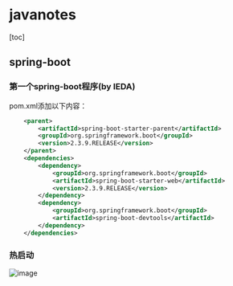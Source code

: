 # javanotes
[toc]
## spring-boot
### 第一个spring-boot程序(by IEDA)
pom.xml添加以下内容：
```xml
    <parent>
        <artifactId>spring-boot-starter-parent</artifactId>
        <groupId>org.springframework.boot</groupId>
        <version>2.3.9.RELEASE</version>
    </parent>
    <dependencies>
        <dependency>
            <groupId>org.springframework.boot</groupId>
            <artifactId>spring-boot-starter-web</artifactId>
            <version>2.3.9.RELEASE</version>
        </dependency>
        <dependency>
            <groupId>org.springframework.boot</groupId>
            <artifactId>spring-boot-devtools</artifactId>
        </dependency>
    </dependencies>
```
### 热启动
![image](https://user-images.githubusercontent.com/50312187/110588212-ac9a8600-81af-11eb-976b-9caac67e6259.png)

